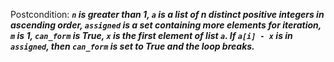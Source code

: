 Postcondition: ***`n` is greater than 1, `a` is a list of n distinct positive integers in ascending order, `assigned` is a set containing more elements for iteration, `m` is 1, `can_form` is True, `x` is the first element of list `a`. If `a[i] - x` is in `assigned`, then `can_form` is set to True and the loop breaks.***